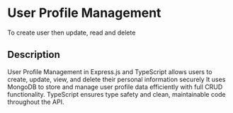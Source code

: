 
# User Profile Management

To create user then update, read and delete  

## Description

User Profile Management in Express.js and TypeScript allows users to create, update, view, and delete their personal information securely
It uses MongoDB to store and manage user profile data efficiently with full CRUD functionality.
TypeScript ensures type safety and clean, maintainable code throughout the API.